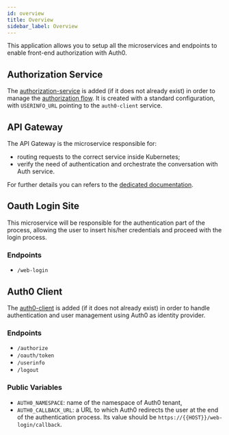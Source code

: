 ```yaml
---
id: overview
title: Overview
sidebar_label: Overview
---
```

This application allows you to setup all the microservices and endpoints to enable front-end authorization with Auth0.

## Authorization Service

The [authorization-service](../../runtime_suite/authorization-service/overview) is added (if it does not already exist) in order to manage the [authorization flow](../../development_suite/set-up-infrastructure/authorization-flow). It is created with a standard configuration, with `USERINFO_URL` pointing to the `auth0-client` service.

## API Gateway

The API Gateway is the microservice responsible for:
- routing requests to the correct service inside Kubernetes;
- verify the need of authentication and orchestrate the conversation with Auth service.

For further details you can refers to the [dedicated documentation](../../runtime_suite/api-gateway/overview).

## Oauth Login Site

This microservice will be responsible for the authentication part of the process, allowing the user to insert his/her credentials and proceed with the login process.

### Endpoints

- `/web-login`

## Auth0 Client

The [auth0-client](../../runtime_suite/auth0-client/overview_and_usage) is added (if it does not already exist) in order to handle authentication and user management using Auth0 as identity provider.

### Endpoints

- `/authorize`
- `/oauth/token`
- `/userinfo`
- `/logout`

### Public Variables

- `AUTH0_NAMESPACE`: name of the namespace of Auth0 tenant,
- `AUTH0_CALLBACK_URL`: a URL to which Auth0 redirects the user at the end of the authentication process. Its value should be `https://{{HOST}}/web-login/callback`.
